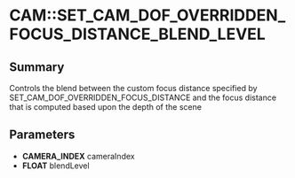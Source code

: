 # CAM::SET_CAM_DOF_OVERRIDDEN_FOCUS_DISTANCE_BLEND_LEVEL

## Summary
Controls the blend between the custom focus distance specified by SET_CAM_DOF_OVERRIDDEN_FOCUS_DISTANCE and the focus distance that is computed based upon the depth of the scene

## Parameters
* **CAMERA_INDEX** cameraIndex
* **FLOAT** blendLevel